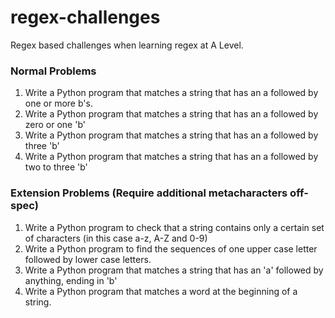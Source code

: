 # regex-challenges
Regex based challenges when learning regex at A Level.

### Normal Problems
1. Write a Python program that matches a string that has an a followed
	by one or more b's.
2. Write a Python program that matches a string that has an a followed
	by zero or one 'b'
3. Write a Python program that matches a string that has an a followed
	by three 'b'
4. Write a Python program that matches a string that has an a followed
	by two to three 'b'
  
### Extension Problems (Require additional metacharacters off-spec)
1. Write a Python program to check that a string contains only a certain set
	of characters (in this case a-z, A-Z and 0-9)
2. Write a Python program to find the sequences of one upper case letter
	followed by lower case letters.
3. Write a Python program that matches a string that has an 'a' followed by
	anything, ending in 'b'
4. Write a Python program that matches a word at the beginning of a string.
